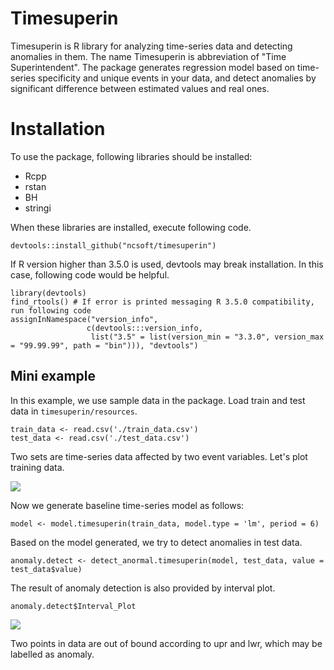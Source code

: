 
# Timesuperin

Timesuperin is R library for analyzing time-series data and detecting anomalies in them.  The name Timesuperin is abbreviation of "Time Superintendent". The package generates regression model based on time-series specificity and unique events in your data, and detect anomalies by significant difference between estimated values and real ones. 

# Installation 

To use the package, following libraries should be installed: 
* Rcpp
* rstan 
* BH
* stringi 

When these libraries are installed, execute following code. 

```{r}
devtools::install_github("ncsoft/timesuperin")
```

If R version higher than 3.5.0 is used, devtools may break installation. In this case, following code would be helpful. 

```{r}
library(devtools)
find_rtools() # If error is printed messaging R 3.5.0 compatibility, run following code 
assignInNamespace("version_info", 
                 c(devtools:::version_info,
                  list("3.5" = list(version_min = "3.3.0", version_max = "99.99.99", path = "bin"))), "devtools")
```


## Mini example

In this example, we use sample data in the package. Load train and test data in `timesuperin/resources`.

```{r}
train_data <- read.csv('./train_data.csv')
test_data <- read.csv('./test_data.csv')
```

Two sets are time-series data affected by two event variables. Let's plot training data. 



![](https://raw.githubusercontent.com/ncsoft/timesuperin/master/resources/train_data.png)

Now we generate baseline time-series model as follows: 

```{r}
model <- model.timesuperin(train_data, model.type = 'lm', period = 6)
```

Based on the model generated, we try to detect anomalies in test data. 

```{r}
anomaly.detect <- detect_anormal.timesuperin(model, test_data, value = test_data$value)
```
The result of anomaly detection is also provided by interval plot. 

```{r}
anomaly.detect$Interval_Plot
```

![](https://raw.githubusercontent.com/ncsoft/timesuperin/master/resources/anomaly_detect.png)


Two points in data are out of bound according to upr and lwr, which may be labelled as anomaly. 
